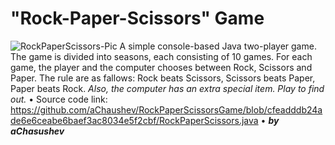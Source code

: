 # "Rock-Paper-Scissors" Game
![RockPaperScissors-Pic](https://user-images.githubusercontent.com/119160647/205402398-d27f6b64-99ae-4e1d-ba4f-4444734d652f.png)
A simple console-based Java two-player game.
Тhe game is divided into seasons, each consisting of 10 games.
For each game, the player and the computer chooses between Rock, Scissors and Paper.
The rule are as fallows: Rock beats Scissors, Scissors beats Paper, Paper beats Rock.
*Also, the computer has an extra special item. Play to find out.*
• Source code link: https://github.com/aChaushev/RockPaperScissorsGame/blob/cfeadddb24ade6e6ceabe6baef3ac8034e5f2cbf/RockPaperScissors.java
• ***by aChasushev***
